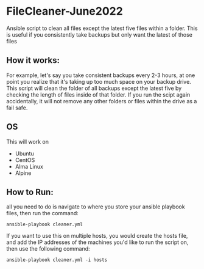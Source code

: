 # FileCleaner-June2022
Ansible script to clean all files except the latest five files within a folder. This is useful if you consistently take backups but only want the latest of those files

## How it works:
For example, let's say you take consistent backups every 2-3 hours, at one point you realize that it's taking up too much space on your backup drive. This script will clean the folder of all backups except the latest five by checking the length of files inside of that folder. If you run the scipt again accidentally, it will not remove any other folders or files within the drive as a fail safe. 

## OS
This will work on 
- Ubuntu 
- CentOS
- Alma Linux
- Alpine

## How to Run:
all you need to do is navigate to where you store your ansible playbook files, then run the command:
```
ansible-playbook cleaner.yml
```

If you want to use this on multiple hosts, you would create the hosts file, and add the IP addresses of the machines you'd like to run the script on, then use the following command:
```
ansible-playbook cleaner.yml -i hosts
```
